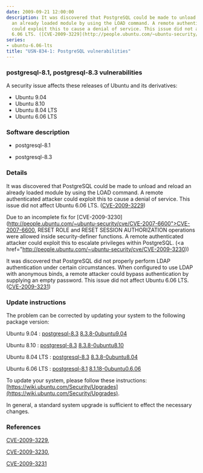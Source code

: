 ```yaml
---
date: 2009-09-21 12:00:00
description: It was discovered that PostgreSQL could be made to unload and reload
  an already loaded module by using the LOAD command. A remote authenticated attacker
  could exploit this to cause a denial of service. This issue did not affect Ubuntu
  6.06 LTS. ([CVE-2009-3229](http://people.ubuntu.com/~ubuntu-security/cve/CVE-2009-3229))
series:
- ubuntu-6.06-lts
title: "USN-834-1: PostgreSQL vulnerabilities"
---
```



### postgresql-8.1, postgresql-8.3 vulnerabilities

A security issue affects these releases of Ubuntu and its derivatives:

* Ubuntu 9.04
* Ubuntu 8.10
* Ubuntu 8.04 LTS
* Ubuntu 6.06 LTS

### Software description

* postgresql-8.1 

* postgresql-8.3 

### Details

It was discovered that PostgreSQL could be made to unload and reload an already loaded module by using the LOAD command. A remote authenticated attacker could exploit this to cause a denial of service. This issue did not affect Ubuntu 6.06 LTS. ([CVE-2009-3229](http://people.ubuntu.com/~ubuntu-security/cve/CVE-2009-3229))

Due to an incomplete fix for [CVE-2009-3230](http://people.ubuntu.com/~ubuntu-security/cve/CVE-2007-6600">CVE-2007-6600</a>, RESET ROLE and RESET SESSION AUTHORIZATION operations were allowed inside security-definer functions. A remote authenticated attacker could exploit this to escalate privileges within PostgreSQL. (<a href="http://people.ubuntu.com/~ubuntu-security/cve/CVE-2009-3230))

It was discovered that PostgreSQL did not properly perform LDAP authentication under certain circumstances. When configured to use LDAP with anonymous binds, a remote attacker could bypass authentication by supplying an empty password. This issue did not affect Ubuntu 6.06 LTS. ([CVE-2009-3231](http://people.ubuntu.com/~ubuntu-security/cve/CVE-2009-3231)) 

### Update instructions

The problem can be corrected by updating your system to the following package version:

Ubuntu 9.04
 : [postgresql-8.3](https://launchpad.net/ubuntu/+source/postgresql-8.3) <span> [8.3.8-0ubuntu9.04](https://launchpad.net/ubuntu/+source/postgresql-8.3/8.3.8-0ubuntu9.04) </span> 

Ubuntu 8.10
 : [postgresql-8.3](https://launchpad.net/ubuntu/+source/postgresql-8.3) <span> [8.3.8-0ubuntu8.10](https://launchpad.net/ubuntu/+source/postgresql-8.3/8.3.8-0ubuntu8.10) </span> 

Ubuntu 8.04 LTS
 : [postgresql-8.3](https://launchpad.net/ubuntu/+source/postgresql-8.3) <span> [8.3.8-0ubuntu8.04](https://launchpad.net/ubuntu/+source/postgresql-8.3/8.3.8-0ubuntu8.04) </span> 

Ubuntu 6.06 LTS
 : [postgresql-8.1](https://launchpad.net/ubuntu/+source/postgresql-8.1) <span> [8.1.18-0ubuntu0.6.06](https://launchpad.net/ubuntu/+source/postgresql-8.1/8.1.18-0ubuntu0.6.06) </span> 

To update your system, please follow these instructions: [https://wiki.ubuntu.com/Security/Upgrades](https://wiki.ubuntu.com/Security/Upgrades).

In general, a standard system upgrade is sufficient to effect the necessary changes. 

### References

 
 [CVE-2009-3229](http://people.ubuntu.com/~ubuntu-security/cve/CVE-2009-3229), 

 [CVE-2009-3230](http://people.ubuntu.com/~ubuntu-security/cve/CVE-2009-3230), 

 [CVE-2009-3231](http://people.ubuntu.com/~ubuntu-security/cve/CVE-2009-3231)